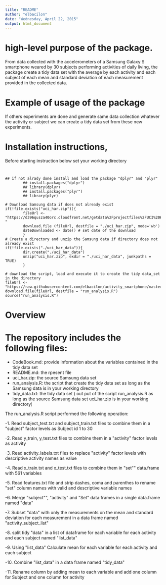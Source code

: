 ```yaml
---
title: "README"
author: "elbacilon"
date: "Wednesday, April 22, 2015"
output: html_document
---
```


# high-level purpose of the package.
From data collected with the accelerometers of a Samsung Galaxy S smartphone weared
by 30 subjects performing activities of daily living, the package create a tidy data 
set with the average by each activity and each subject of each mean and standard 
deviation of each measurement provided in the collected data.

# Example of usage of the package
If others experiments are done and generate same data collection whatever the activity 
or subject we can create a tidy data set from these new experiments.

# Installation instructions, 

Before starting instruction below set your working directory

```{r}


## if not alrady done install and load the package "dplyr" and "plyr"
        ## install.packages("dplyr")
        ## library(dplyr)
        ## install.packages("plyr")
        ## library(plyr)

# Download Samsung data if does not already exist 
if(!file.exists("uci_har.zip")){  
        fileUrl <- "https://d396qusza40orc.cloudfront.net/getdata%2Fprojectfiles%2FUCI%20HAR%20Dataset.zip "
        download.file (fileUrl, destfile = "./uci_har.zip", mode='wb') 
        dateDownloaded <- date() # set date of the download
        }
# Create a directory and unzip the Samsung data if directory does not already exist 
if(!file.exists("./uci_har_data")){
        dir.create("./uci_har_data")
        unzip("uci_har.zip", exdir = "./uci_har_data", junkpaths = TRUE)
        }
        
# download the script, load and execute it to create the tidy data_set in the directory
fileUrl <- "https://raw.githubusercontent.com/elbacilon/activity_smartphone/master/run_analysis.R"
download.file(fileUrl, destfile = "run_analysis.R")
source("run_analysis.R")

```

# Overview 
The repository includes the following files:
=========================================
- CodeBook.md: provide information about the variables contained in the tidy data set
- README.md: the rpesent file
- uci_har.zip: the source Samsung data set
- run_analysis.R: the script that create the tidy data set as long as the Samsung data is in your working directory
- tidy_data.txt: the tidy data set ( out put of the script run_analysis.R as long 
as the source Samsung data set uci_har.zip is in your working directory)

The  run_analysis.R script performed the following operation:

-1. Read subject_test.txt and subject_train.txt files to combine them in a "subject" factor 
levels as Subject id 1 to 30

-2. Read y_train, y_test.txt  files to combine them in a "activity" factor levels as activity 

-3. Read activity_labels.txt files to replace "activity" factor levels with descriptive 
activity names as value

-4. Read x_train.txt and x_test.txt files to combine them in "set"" data.frame with 561 variables 

-5. Read features.txt file and strip dashes, coma and parenthes to rename "set" column names 
with valid and descriptive variable names

-6. Merge "subject"", "activity" and "Set" data frames in a single data.frame named "data"

-7. Subset "data" with only the measurements on the mean and standard deviation for each measurement in a data frame named "activity_subject_list"

-8. split tidy "data" in a list of dataframe for each variable for each activity and each subject named "list_data"

-9. Using "list_data" Calculate mean for each variable for each activity and each subject

-10. Combine "list_data" in a data frame named "tidy_data"

-11. Rename column by adding mean to each variable and add one column for Subject and one column for activity